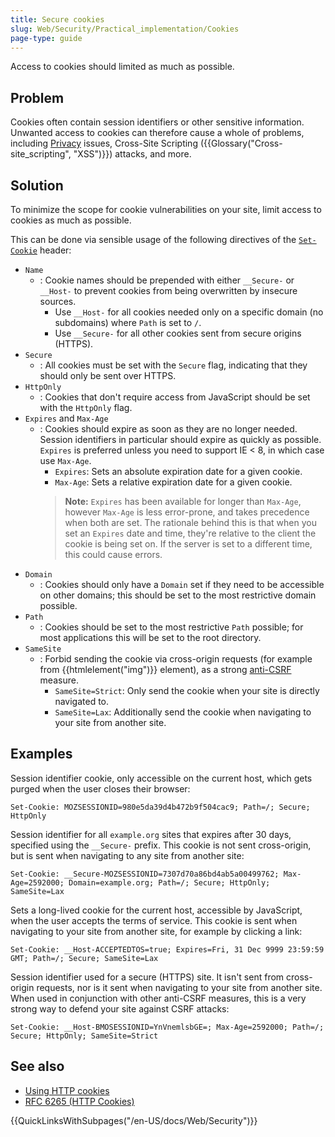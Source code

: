 ```yaml
---
title: Secure cookies
slug: Web/Security/Practical_implementation/Cookies
page-type: guide
---
```


Access to cookies should limited as much as possible.

## Problem

Cookies often contain session identifiers or other sensitive information. Unwanted access to cookies can therefore cause a whole of problems, including [Privacy](/en-US/docs/Web/Privacy) issues, Cross-Site Scripting ({{Glossary("Cross-site_scripting", "XSS")}}) attacks, and more.

## Solution

To minimize the scope for cookie vulnerabilities on your site, limit access to cookies as much as possible.

This can be done via sensible usage of the following directives of the [`Set-Cookie`](/en-US/docs/Web/HTTP/Headers/Set-Cookie) header:

- `Name`
  - : Cookie names should be prepended with either `__Secure-` or `__Host-` to prevent cookies from being overwritten by insecure sources.
      - Use `__Host-` for all cookies needed only on a specific domain (no subdomains) where `Path` is set to `/`.
      - Use `__Secure-` for all other cookies sent from secure origins (HTTPS).
- `Secure`
  - : All cookies must be set with the `Secure` flag, indicating that they should only be sent over HTTPS.
- `HttpOnly`
  - : Cookies that don't require access from JavaScript should be set with the `HttpOnly` flag.
- `Expires` and `Max-Age`
  - : Cookies should expire as soon as they are no longer needed. Session identifiers in particular should expire as quickly as possible. `Expires` is preferred unless you need to support IE < 8, in which case use `Max-Age`.
      - `Expires`: Sets an absolute expiration date for a given cookie.
      - `Max-Age`: Sets a relative expiration date for a given cookie. 
      > **Note:** `Expires` has been available for longer than `Max-Age`, however `Max-Age` is less error-prone, and takes precedence when both are set. The rationale behind this is that when you set an `Expires` date and time, they're relative to the client the cookie is being set on. If the server is set to a different time, this could cause errors. 
- `Domain`
  - : Cookies should only have a `Domain` set if they need to be accessible on other domains; this should be set to the most restrictive domain possible.
- `Path`
  - : Cookies should be set to the most restrictive `Path` possible; for most applications this will be set to the root directory.
- `SameSite`
  - : Forbid sending the cookie via cross-origin requests (for example from {{htmlelement("img")}} element), as a strong [anti-CSRF](/en-US/docs/Web/Security/Practical_implementation/CSRF_prevention) measure.
      - `SameSite=Strict`: Only send the cookie when your site is directly navigated to.
      - `SameSite=Lax`: Additionally send the cookie when navigating to your site from another site.

## Examples

Session identifier cookie, only accessible on the current host, which gets purged when the user closes their browser:

```http
Set-Cookie: MOZSESSIONID=980e5da39d4b472b9f504cac9; Path=/; Secure; HttpOnly
```

Session identifier for all `example.org` sites that expires after 30 days, specified using the `__Secure-` prefix. This cookie is not sent cross-origin, but is sent when navigating to any site from another site:

```http
Set-Cookie: __Secure-MOZSESSIONID=7307d70a86bd4ab5a00499762; Max-Age=2592000; Domain=example.org; Path=/; Secure; HttpOnly; SameSite=Lax
```

Sets a long-lived cookie for the current host, accessible by JavaScript, when the user accepts the terms of service. This cookie is sent when navigating to your site from another site, for example by clicking a link:

```http
Set-Cookie: __Host-ACCEPTEDTOS=true; Expires=Fri, 31 Dec 9999 23:59:59 GMT; Path=/; Secure; SameSite=Lax
```

Session identifier used for a secure (HTTPS) site. It isn't sent from cross-origin requests, nor is it sent when navigating to your site from another site. When used in conjunction with other anti-CSRF measures, this is a very strong way to defend your site against CSRF attacks:

```http
Set-Cookie: __Host-BMOSESSIONID=YnVnemlsbGE=; Max-Age=2592000; Path=/; Secure; HttpOnly; SameSite=Strict
```

## See also

- [Using HTTP cookies](/en-US/docs/Web/HTTP/Cookies)
- [RFC 6265 (HTTP Cookies)](https://datatracker.ietf.org/doc/html/rfc6265)

{{QuickLinksWithSubpages("/en-US/docs/Web/Security")}}
